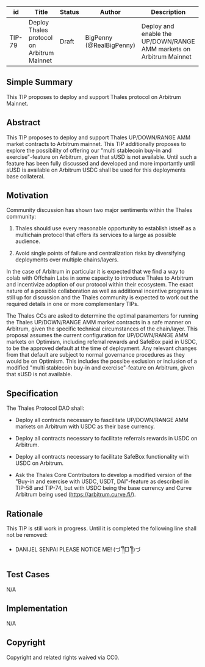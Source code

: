 | id | Title | Status | Author | Description | Discussions to | Created |
| ----------- | ----------- | ----------- | ----------- | ----------- | ----------- | ----------- |
| TIP-79 | Deploy Thales protocol on Arbitrum Mainnet | Draft | BigPenny (@RealBigPenny) | Deploy and enable the UP/DOWN/RANGE AMM markets on Arbitrum Mainnet | https://discord.gg/pending | 2022-08-23
 
## Simple Summary
 
This TIP proposes to deploy and support Thales protocol on Arbitrum Mainnet.
 
## Abstract
 
This TIP proposes to deploy and support Thales UP/DOWN/RANGE AMM market contracts to Arbitrum mainnet.
This TIP additionally proposes to explore the possibility of offering our "multi stablecoin buy-in and exercise"-feature on Arbitrum, given that sUSD is not available. Until such a feature has been fully discussed and developed and more importantly until sUSD is available on Arbitrum USDC shall be used for this deployments base collateral.
 
## Motivation

Community discussion has shown two major sentiments within the Thales community:

1. Thales should use every reasonable opportunity to establish istself as a multichain protocol that offers its services to a large as possible audience.

2. Avoid single points of failure and centralization risks by diversifying deployments over multiple chains/layers. 

In the case of Arbitrum in particular it is expected that we find a way to colab with Offchain Labs in some capacity to introduce Thales to Arbitrum and incentivize adoption of our protocol within their ecosystem. The exact nature of a possible collaboration as well as additional incentive programs is still up for discussion and the Thales community is expected to work out the required details in one or more complementary TIPs.

The Thales CCs are asked to determine the optimal paramenters for running the Thales UP/DOWN/RANGE AMM market contracts in a safe manner on Arbitrum, given the specific technical circumstances of the chain/layer. This proposal assumes the current configuration for UP/DOWN/RANGE AMM markets on Optimism, including referral rewards and SafeBox paid in USDC, to be the approved default at the time of deployment. Any relevant changes from that default are subject to normal governance procedures as they would be on Optimism. This includes the possibe exclusion or inclusion of a modified "multi stablecoin buy-in and exercise"-feature on Arbitrum, given that sUSD is not available.
 
 
## Specification
 
The Thales Protocol DAO shall:  

* Deploy all contracts necessary to fascilitate UP/DOWN/RANGE AMM markets on Arbitrum with USDC as their base currency.

* Deploy all contracts necessary to facilitate referrals rewards in USDC on Arbitrum.

* Deploy all contracts necessary to facilitate SafeBox functionality with USDC on Arbitrum.

* Ask the Thales Core Contributors to develop a modified version of the "Buy-in and exercise with USDC, USDT, DAI"-feature as described in TIP-58 and TIP-74, but with USDC being the base currency and Curve Arbitrum being used (https://arbitrum.curve.fi/).

 
## Rationale
This TIP is still work in progress. Until it is completed the following line shall not be removed:
* DANIJEL SENPAI PLEASE NOTICE ME! (づ´༎ຶ□´༎ຶ)づ
 
## Test Cases
N/A
## Implementation
N/A
## Copyright
 
Copyright and related rights waived via CC0.
 
